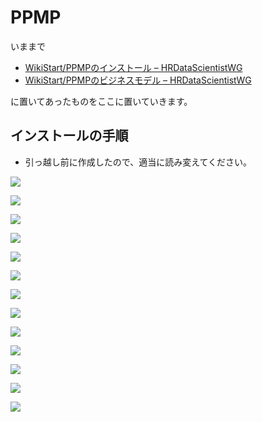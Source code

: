 # PPMP

いままで

* [WikiStart/PPMPのインストール – HRDataScientistWG](http://textmagic.dip.jp/trac/HRDataScientistWG/wiki/WikiStart/PPMPのインストール)
* [WikiStart/PPMPのビジネスモデル – HRDataScientistWG](http://textmagic.dip.jp/trac/HRDataScientistWG/wiki/WikiStart/PPMPのビジネスモデル)

に置いてあったものをここに置いていきます。

## インストールの手順
* 引っ越し前に作成したので、適当に読み変えてください。

![](pict/1.png)

![](pict/2.png)

![](pict/3.png)

![](pict/4.png)

![](pict/5.png)

![](pict/6.png)

![](pict/7.png)

![](pict/8.png)

![](pict/9.png)

![](pict/10.png)

![](pict/11.png)

![](pict/12.png)

![](pict/13.png)
